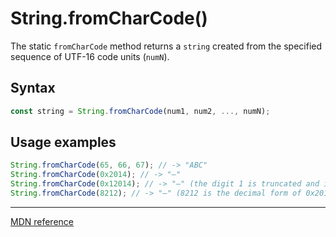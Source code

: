 # String.fromCharCode()

The static `fromCharCode` method returns a `string` created from the specified sequence of UTF-16 code units (`numN`).

## Syntax

```js
const string = String.fromCharCode(num1, num2, ..., numN);
```

## Usage examples

```js
String.fromCharCode(65, 66, 67); // -> "ABC"
String.fromCharCode(0x2014); // -> "—"
String.fromCharCode(0x12014); // -> "—" (the digit 1 is truncated and ignored)
String.fromCharCode(8212); // -> "—" (8212 is the decimal form of 0x2014)
```

---

[MDN reference](https://developer.mozilla.org/en-US/docs/Web/JavaScript/Reference/Global_Objects/String/fromCharCode)
